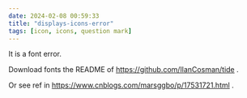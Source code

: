 ```yaml
---
date: 2024-02-08 00:59:33
title: "displays-icons-error"
tags: [icon, icons, question mark]
---
```


It is a font error.

Download fonts the README of https://github.com/IlanCosman/tide .

Or see ref in https://www.cnblogs.com/marsggbo/p/17531721.html .

